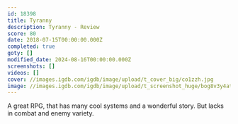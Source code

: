 ```yaml
---
id: 18398
title: Tyranny
description: Tyranny - Review
score: 80
date: 2018-07-15T00:00:00.000Z
completed: true
goty: []
modified_date: 2024-08-16T00:00:00.000Z
screenshots: []
videos: []
cover: //images.igdb.com/igdb/image/upload/t_cover_big/co1zzh.jpg
image: //images.igdb.com/igdb/image/upload/t_screenshot_huge/bog8v3y4atqyazanklyt.jpg
---
```

A great RPG, that has many cool systems and a wonderful story. But lacks in combat and enemy variety.